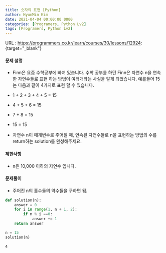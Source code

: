 ```yaml
---
title: 숫자의 표현 [Python]
author: HyunMin Kim
date: 2021-04-04 00:00:00 0000
categories: [Programers, Python Lv2]
tags: [Programers, Python Lv2]
---
```


URL : <https://programmers.co.kr/learn/courses/30/lessons/12924>:{target="_blank"}

#### 문제 설명
 - Finn은 요즘 수학공부에 빠져 있습니다. 수학 공부를 하던 Finn은 자연수 n을 연속한 자연수들로 표현 하는 방법이 여러개라는 사실을 알게 되었습니다. 예를들어 15는 다음과 같이 4가지로 표현 할 수 있습니다.

- 1 + 2 + 3 + 4 + 5 = 15
- 4 + 5 + 6 = 15
- 7 + 8 = 15
- 15 = 15
- 자연수 n이 매개변수로 주어질 때, 연속된 자연수들로 n을 표현하는 방법의 수를 return하는 solution를 완성해주세요.

#### 제한사항
- n은 10,000 이하의 자연수 입니다.

#### 문제풀이
- 주어진 n의 홀수들의 약수들을 구하면 됨.


```python
def solution(n):
    answer = 0
    for i in range(1, n + 1, 2):
        if n % i ==0:
            answer += 1
    return answer
```


```python
n = 15
solution(n)
```




    4


